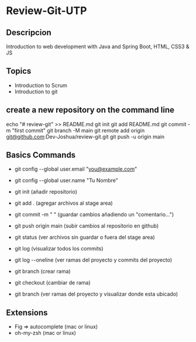 # Review-Git-UTP

## Descripcion
Introduction to web development with Java and Spring Boot, HTML, CSS3 & JS

## Topics
- Introduction to Scrum
- Introduction to git

## create a new repository on the command line
  echo "# review-git" >> README.md
  git init
  git add README.md
  git commit -m "first commit"
  git branch -M main
  git remote add origin git@github.com:Dev-Joshua/review-git.git
  git push -u origin main

## Basics Commands
- git config --global user.email "you@example.com"
- git config --global user.name "Tu Nombre"

- git init                  (añadir repositorio)    
- git add .                 (agregar archivos al stage area)
- git commit -m " "         (guardar cambios añadiendo un "comentario...")
- git push origin main      (subir cambios al repositorio en github)

- git status                 (ver archivos sin guardar o fuera del stage area)
- git log                    (visualizar todos los commits)
- git log --oneline          (ver ramas del proyecto y commits del proyecto)
- git branch <nombreRama>    (crear rama)
- git checkout <nombreRama>  (cambiar de rama)
- git branch                 (ver ramas del proyecto y visualizar donde esta ubicado)


## Extensions

- Fig => autocomplete (mac or linux)
- oh-my-zsh (mac or linux)